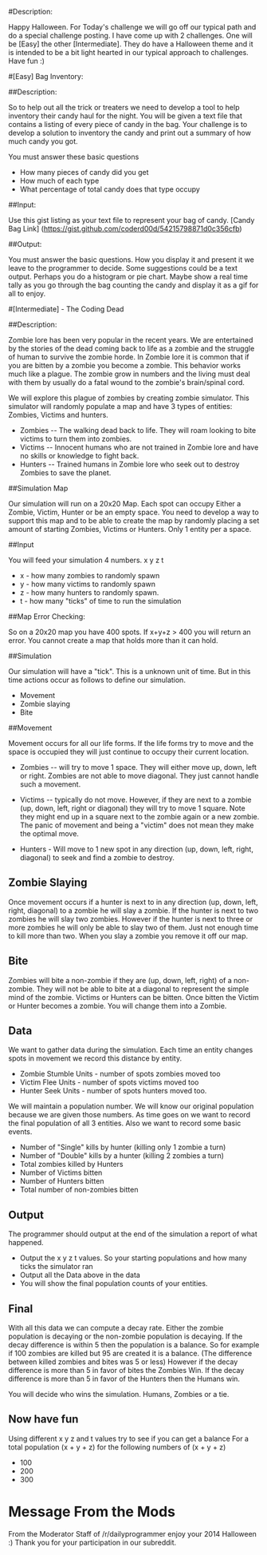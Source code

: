 #Description:

Happy Halloween. For Today's challenge we will go off our typical path and do a special challenge posting. I have come up with 2 challenges. One will be [Easy] the other [Intermediate]. They do have a Halloween theme and it is intended to be a bit light hearted in our typical approach to challenges. Have fun :)

#[Easy] Bag Inventory:

##Description:

So to help out all the trick or treaters we need to develop a tool to help inventory their candy haul for the night. You will be given a text file that contains a listing of every piece of candy in the bag. Your challenge is to develop a solution to inventory the candy and print out a summary of how much candy you got.

You must answer these basic questions

* How many pieces of candy did you get
* How much of each type
* What percentage of total candy does that type occupy

##Input:

Use this gist listing as your text file to represent your bag of candy.
[Candy Bag Link] (https://gist.github.com/coderd00d/54215798871d0c356cfb)

##Output: 

You must answer the basic questions. How you display it and present it we leave to the programmer to decide. Some suggestions could be a text output. Perhaps you do a histogram or pie chart. Maybe show a real time tally as you go through the bag counting the candy and display it as a gif for all to enjoy.

#[Intermediate] - The Coding Dead

##Description:

Zombie lore has been very popular in the recent years. We are entertained by the stories of the dead coming back to life as a zombie and the struggle of human to survive the zombie horde. In Zombie lore it is common that if you are bitten by a zombie you become a zombie. This behavior works much like a plague. The zombie grow in numbers and the living must deal with them by usually do a fatal wound to the zombie's brain/spinal cord. 

We will explore this plague of zombies by creating  zombie simulator. This simulator will randomly populate a map and have 3 types of entities: Zombies, Victims and hunters.

* Zombies -- The walking dead back to life. They will roam looking to bite victims to turn them into zombies.
* Victims -- Innocent humans who are not trained in Zombie lore and have no skills or knowledge to fight back.
* Hunters -- Trained humans in Zombie lore who seek out to destroy Zombies to save the planet.

##Simulation Map

Our simulation will run on a 20x20 Map. Each spot can occupy Either a Zombie, Victim, Hunter or be an empty space. You need to develop a way to support this map and to be able to create the map by randomly placing a set amount of starting Zombies, Victims or Hunters. Only 1 entity per a space.

##Input

You will feed your simulation 4 numbers. x y z t

* x - how many zombies to randomly spawn
* y - how many victims to randomly spawn
* z - how many hunters to randomly spawn.
* t - how many "ticks" of time to run the simulation

##Map Error Checking:

So on a 20x20 map you have 400 spots. If x+y+z > 400 you will return an error. You cannot create a map that holds more than it can hold.

##Simulation

Our simulation will have a "tick". This is a unknown unit of time. But in this time actions occur as follows to define our simulation.

* Movement
* Zombie slaying
* Bite

##Movement

Movement occurs for all our life forms. If the life forms try to move and the space is occupied they will just continue to occupy their current location.

* Zombies -- will try to move 1 space. They will either move up, down, left or right. Zombies are not able to move diagonal. They just cannot handle such a movement.

* Victims -- typically do not move. However, if they are next to a zombie (up, down, left, right or diagonal) they will try to move 1 square. Note they might end up in a square next to the zombie again or a new zombie. The panic of movement and being a "victim" does not mean they make the optimal move.

* Hunters - Will move to 1 new spot in any direction (up, down, left, right, diagonal) to seek and find a zombie to destroy.

## Zombie Slaying

Once movement occurs if a hunter is next to in any direction (up, down, left, right, diagonal) to a zombie he will slay a zombie. If the hunter is next to two zombies he will slay two zombies. However if the hunter is next to three or more zombies he will only be able to slay two of them. Just not enough time to kill more than two. When you slay a zombie you remove it off our map.

## Bite

Zombies will bite a non-zombie if they are (up, down, left, right) of a non-zombie. They will not be able to bite at a diagonal to represent the simple mind of the zombie. Victims or Hunters can be bitten. Once bitten the Victim or Hunter becomes a zombie. You will change them into a Zombie. 

## Data

We want to gather data during the simulation. Each time an entity changes spots in movement we record this distance by entity.

* Zombie Stumble Units - number of spots zombies moved too
* Victim Flee Units - number of spots victims moved too
* Hunter Seek Units - number of spots hunters moved too.

We will maintain a population number. We will know our original population because we are given those numbers.
As time goes on we want to record the final population of all 3 entities. Also we want to record some basic events.

* Number of "Single" kills by hunter (killing only 1 zombie a turn)
* Number of "Double" kills by a hunter (killing 2 zombies a turn)
* Total zombies killed by Hunters
* Number of Victims bitten
* Number of Hunters bitten
* Total number of non-zombies bitten

## Output

The programmer should output at the end of the simulation a report of what happened.

* Output the x y z t values. So your starting populations and how many ticks the simulator ran
* Output all the Data above in the data
* You will show the final population counts of your entities. 

## Final

With all this data we can compute a decay rate. Either the zombie population is decaying or the non-zombie population is decaying. If the decay difference is within 5 then the population is a balance. So for example if 100 zombies are killed but 95 are created it is a balance. (The difference between killed zombies and bites was 5 or less) However if the decay difference is more than 5 in favor of bites the Zombies Win. If the decay difference is more than 5 in favor of the Hunters then the Humans win. 

You will decide who wins the simulation. Humans, Zombies or a tie.

## Now have fun

Using different x y z and t values try to see if you can get a balance For a total population (x + y + z) for the following numbers of (x + y + z)

* 100
* 200
* 300

# Message From the Mods

From the Moderator Staff of /r/dailyprogrammer enjoy your 2014 Halloween :) Thank you for your participation in our subreddit.

